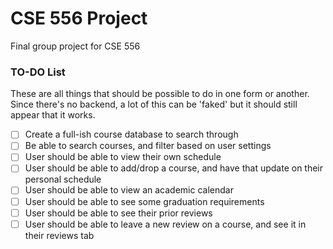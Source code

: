 # CSE 556 Project

Final group project for CSE 556

### TO-DO List

These are all things that should be possible to do in one form or another. Since there's no backend, a lot of this can be 'faked' but it should still appear that it works.

- [ ] Create a full-ish course database to search through
- [ ] Be able to search courses, and filter based on user settings
- [ ] User should be able to view their own schedule
- [ ] User should be able to add/drop a course, and have that update on their personal schedule
- [ ] User should be able to view an academic calendar
- [ ] User should be able to see some graduation requirements
- [ ] User should be able to see their prior reviews
- [ ] User should be able to leave a new review on a course, and see it in their reviews tab
